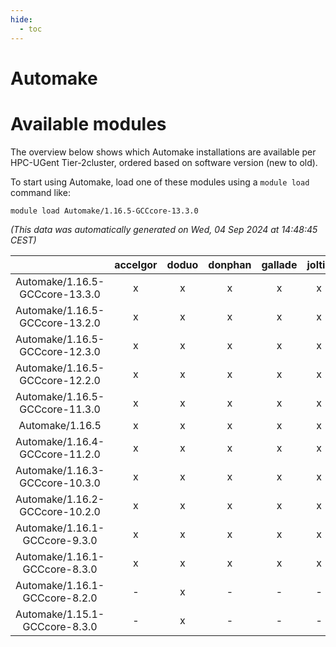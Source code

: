 ```yaml
---
hide:
  - toc
---
```


Automake
========

# Available modules


The overview below shows which Automake installations are available per HPC-UGent Tier-2cluster, ordered based on software version (new to old).

To start using Automake, load one of these modules using a `module load` command like:

```shell
module load Automake/1.16.5-GCCcore-13.3.0
```

*(This data was automatically generated on Wed, 04 Sep 2024 at 14:48:45 CEST)*  

| |accelgor|doduo|donphan|gallade|joltik|shinx|skitty|
| :---: | :---: | :---: | :---: | :---: | :---: | :---: | :---: |
|Automake/1.16.5-GCCcore-13.3.0|x|x|x|x|x|x|x|
|Automake/1.16.5-GCCcore-13.2.0|x|x|x|x|x|x|x|
|Automake/1.16.5-GCCcore-12.3.0|x|x|x|x|x|x|x|
|Automake/1.16.5-GCCcore-12.2.0|x|x|x|x|x|x|x|
|Automake/1.16.5-GCCcore-11.3.0|x|x|x|x|x|x|x|
|Automake/1.16.5|x|x|x|x|x|x|x|
|Automake/1.16.4-GCCcore-11.2.0|x|x|x|x|x|x|x|
|Automake/1.16.3-GCCcore-10.3.0|x|x|x|x|x|-|x|
|Automake/1.16.2-GCCcore-10.2.0|x|x|x|x|x|-|x|
|Automake/1.16.1-GCCcore-9.3.0|x|x|x|x|x|-|x|
|Automake/1.16.1-GCCcore-8.3.0|x|x|x|x|x|-|x|
|Automake/1.16.1-GCCcore-8.2.0|-|x|-|-|-|-|-|
|Automake/1.15.1-GCCcore-8.3.0|-|x|-|-|-|-|x|

